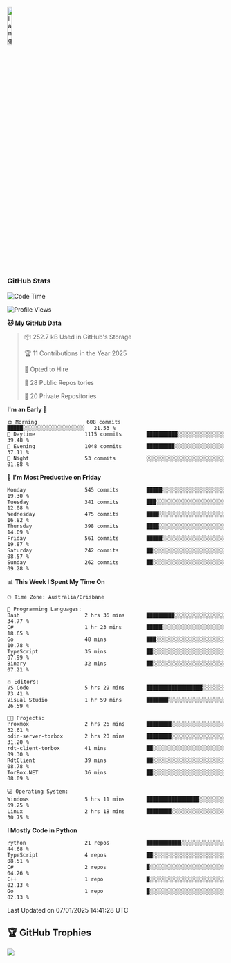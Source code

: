 <p align="left"><img width=15%" src="https://github.com/alansmathew/alansmathew/raw/master/lang.gif" alt="lang image here" /></p>

# <h3 align="left">GitHub Stats</h3>

<!--START_SECTION:waka-->
![Code Time](http://img.shields.io/badge/Code%20Time-548%20hrs%2044%20mins-blue)

![Profile Views](http://img.shields.io/badge/Profile%20Views-3-blue)

**🐱 My GitHub Data** 

> 📦 252.7 kB Used in GitHub's Storage 
 > 
> 🏆 11 Contributions in the Year 2025
 > 
> 💼 Opted to Hire
 > 
> 📜 28 Public Repositories 
 > 
> 🔑 20 Private Repositories 
 > 
**I'm an Early 🐤** 

```text
🌞 Morning                608 commits         █████░░░░░░░░░░░░░░░░░░░░   21.53 % 
🌆 Daytime                1115 commits        ██████████░░░░░░░░░░░░░░░   39.48 % 
🌃 Evening                1048 commits        █████████░░░░░░░░░░░░░░░░   37.11 % 
🌙 Night                  53 commits          ░░░░░░░░░░░░░░░░░░░░░░░░░   01.88 % 
```
📅 **I'm Most Productive on Friday** 

```text
Monday                   545 commits         █████░░░░░░░░░░░░░░░░░░░░   19.30 % 
Tuesday                  341 commits         ███░░░░░░░░░░░░░░░░░░░░░░   12.08 % 
Wednesday                475 commits         ████░░░░░░░░░░░░░░░░░░░░░   16.82 % 
Thursday                 398 commits         ████░░░░░░░░░░░░░░░░░░░░░   14.09 % 
Friday                   561 commits         █████░░░░░░░░░░░░░░░░░░░░   19.87 % 
Saturday                 242 commits         ██░░░░░░░░░░░░░░░░░░░░░░░   08.57 % 
Sunday                   262 commits         ██░░░░░░░░░░░░░░░░░░░░░░░   09.28 % 
```


📊 **This Week I Spent My Time On** 

```text
🕑︎ Time Zone: Australia/Brisbane

💬 Programming Languages: 
Bash                     2 hrs 36 mins       █████████░░░░░░░░░░░░░░░░   34.77 % 
C#                       1 hr 23 mins        █████░░░░░░░░░░░░░░░░░░░░   18.65 % 
Go                       48 mins             ███░░░░░░░░░░░░░░░░░░░░░░   10.78 % 
TypeScript               35 mins             ██░░░░░░░░░░░░░░░░░░░░░░░   07.99 % 
Binary                   32 mins             ██░░░░░░░░░░░░░░░░░░░░░░░   07.21 % 

🔥 Editors: 
VS Code                  5 hrs 29 mins       ██████████████████░░░░░░░   73.41 % 
Visual Studio            1 hr 59 mins        ███████░░░░░░░░░░░░░░░░░░   26.59 % 

🐱‍💻 Projects: 
Proxmox                  2 hrs 26 mins       ████████░░░░░░░░░░░░░░░░░   32.61 % 
odin-server-torbox       2 hrs 20 mins       ████████░░░░░░░░░░░░░░░░░   31.20 % 
rdt-client-torbox        41 mins             ██░░░░░░░░░░░░░░░░░░░░░░░   09.30 % 
RdtClient                39 mins             ██░░░░░░░░░░░░░░░░░░░░░░░   08.78 % 
TorBox.NET               36 mins             ██░░░░░░░░░░░░░░░░░░░░░░░   08.09 % 

💻 Operating System: 
Windows                  5 hrs 11 mins       █████████████████░░░░░░░░   69.25 % 
Linux                    2 hrs 18 mins       ████████░░░░░░░░░░░░░░░░░   30.75 % 
```

**I Mostly Code in Python** 

```text
Python                   21 repos            ███████████░░░░░░░░░░░░░░   44.68 % 
TypeScript               4 repos             ██░░░░░░░░░░░░░░░░░░░░░░░   08.51 % 
C#                       2 repos             █░░░░░░░░░░░░░░░░░░░░░░░░   04.26 % 
C++                      1 repo              █░░░░░░░░░░░░░░░░░░░░░░░░   02.13 % 
Go                       1 repo              █░░░░░░░░░░░░░░░░░░░░░░░░   02.13 % 
```




 Last Updated on 07/01/2025 14:41:28 UTC
<!--END_SECTION:waka-->

## 🏆 GitHub Trophies

![](https://github-profile-trophy.vercel.app/?username=samh06&theme=discord&no-frame=true&no-bg=false&margin-w=4)
